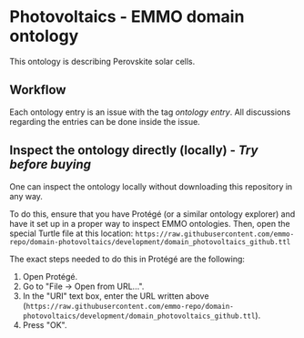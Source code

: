 # Photovoltaics - EMMO domain ontology

This ontology is describing Perovskite solar cells.

## Workflow

Each ontology entry is an issue with the tag *ontology entry*. All discussions regarding the entries can be done inside the issue.

## Inspect the ontology directly (locally) - *Try before buying*

One can inspect the ontology locally without downloading this repository in any way.

To do this, ensure that you have Protégé (or a similar ontology explorer) and have it set up in a proper way to inspect EMMO ontologies.
Then, open the special Turtle file at this location: `https://raw.githubusercontent.com/emmo-repo/domain-photovoltaics/development/domain_photovoltaics_github.ttl`

The exact steps needed to do this in Protégé are the following:

1. Open Protégé.
1. Go to "File -> Open from URL...".
1. In the "URI" text box, enter the URL written above (`https://raw.githubusercontent.com/emmo-repo/domain-photovoltaics/development/domain_photovoltaics_github.ttl`).
1. Press "OK".
